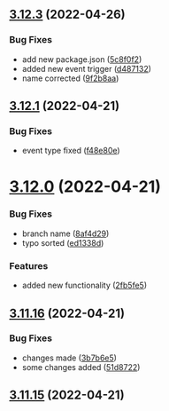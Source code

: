 ## [3.12.3](https://github.com/drey0143143/test-change-log/compare/v3.12.1...v3.12.3) (2022-04-26)


### Bug Fixes

* add new package.json ([5c8f0f2](https://github.com/drey0143143/test-change-log/commit/5c8f0f275b54e90e94567f9872f62ca9d71f6c34))
* added new event trigger ([d487132](https://github.com/drey0143143/test-change-log/commit/d48713268a221fd6875f325545cb9eec2ebc8613))
* name corrected ([9f2b8aa](https://github.com/drey0143143/test-change-log/commit/9f2b8aafcfede2bb316ec75ef66dabe3e66bd170))



## [3.12.1](https://github.com/drey0143143/test-change-log/compare/v3.12.0...v3.12.1) (2022-04-21)


### Bug Fixes

* event type fixed ([f48e80e](https://github.com/drey0143143/test-change-log/commit/f48e80e9c9adf9085a3a454e61adb448b2d3c926))



# [3.12.0](https://github.com/drey0143143/test-change-log/compare/v3.11.16...v3.12.0) (2022-04-21)


### Bug Fixes

* branch name ([8af4d29](https://github.com/drey0143143/test-change-log/commit/8af4d295aeed3b59e33837a74c8dbcc9239176ef))
* typo sorted ([ed1338d](https://github.com/drey0143143/test-change-log/commit/ed1338d2e67252c5768a1927211ae5cb16fe4cd1))


### Features

* added new functionality ([2fb5fe5](https://github.com/drey0143143/test-change-log/commit/2fb5fe5bc57b247e439f8571fb5d22076f9ffba2))



## [3.11.16](https://github.com/drey0143143/test-change-log/compare/v3.11.15...v3.11.16) (2022-04-21)


### Bug Fixes

* changes made ([3b7b6e5](https://github.com/drey0143143/test-change-log/commit/3b7b6e546e31d2483571418d229166e261055a81))
* some changes added ([51d8722](https://github.com/drey0143143/test-change-log/commit/51d87228aa2bbaac17fb95e47db871e2224ed9b4))



## [3.11.15](https://github.com/drey0143143/test-change-log/compare/v3.11.14...v3.11.15) (2022-04-21)



